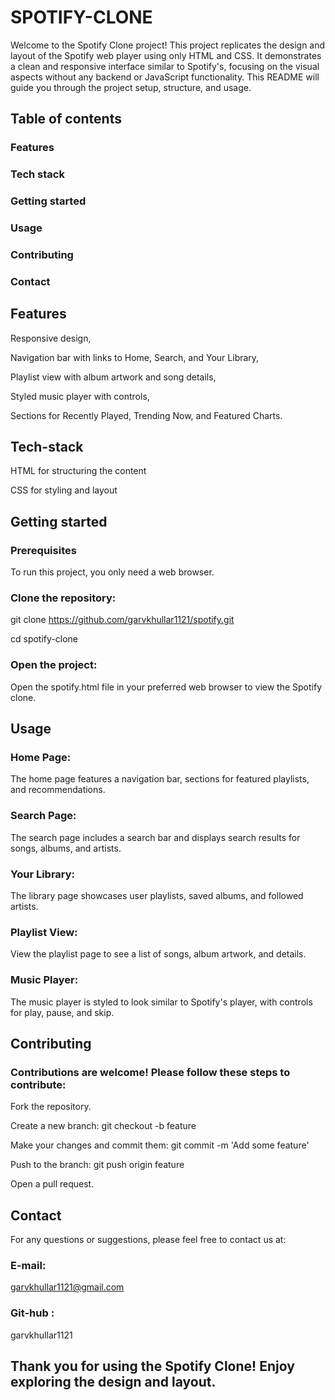 # SPOTIFY-CLONE
Welcome to the Spotify Clone project! This project replicates the design and layout of the Spotify web player using only HTML and CSS. It demonstrates a clean and responsive interface similar to Spotify's, focusing on the visual aspects without any backend or JavaScript functionality. This README will guide you through the project setup, structure, and usage.
## Table of contents
### Features
### Tech stack
### Getting started
### Usage
### Contributing
### Contact

## Features
Responsive design,


Navigation bar with links to Home, Search, and Your Library,


Playlist view with album artwork and song details,


Styled music player with controls,


Sections for Recently Played, Trending Now, and Featured Charts.

## Tech-stack
HTML for structuring the content


CSS for styling and layout

## Getting started
### Prerequisites
To run this project, you only need a web browser.
### Clone the repository:
git clone https://github.com/garvkhullar1121/spotify.git


cd spotify-clone
### Open the project:
Open the spotify.html file in your preferred web browser to view the Spotify clone.

## Usage
### Home Page:
The home page features a navigation bar, sections for featured playlists, and recommendations.
### Search Page:
The search page includes a search bar and displays search results for songs, albums, and artists.
### Your Library:
The library page showcases user playlists, saved albums, and followed artists.
### Playlist View:
View the playlist page to see a list of songs, album artwork, and details.
### Music Player:
The music player is styled to look similar to Spotify's player, with controls for play, pause, and skip.

## Contributing
### Contributions are welcome! Please follow these steps to contribute:

Fork the repository.


Create a new branch: git checkout -b feature



Make your changes and commit them: git commit -m 'Add some feature'


Push to the branch: git push origin feature


Open a pull request.

## Contact
For any questions or suggestions, please feel free to contact us at:
### E-mail:
garvkhullar1121@gmail.com

### Git-hub :
garvkhullar1121

## Thank you for using the Spotify Clone! Enjoy exploring the design and layout.
